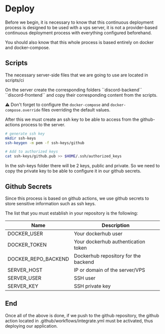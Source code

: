 # Deploy

<p>Before we begin, it is necessary to know that this continuous deployment process is designed to be used with a vps server, it is not a provider-based continuous deployment process with everything configured beforehand. </p>

<p>
You should also know that this whole process is based entirely on docker and docker-compose.
</p>

## Scripts

<p>
The necessary server-side files that we are going to use are located in scripts/ci
</p>

<p>
On the server create the corresponding folders ``discord-backend`` ``discord-frontend`` and copy their corresponding content from the scripts.

:warning: Don't forget to configure the `docker-compose` and `docker-compose.override` files overriding the default values.

After this we must create an ssh key to be able to access from the github-actions process to the server.

</p>

```bash
# generate ssh key
mkdir ssh-keys
ssh-keygen -m pem -f ssh-keys/github

# Add to authorized keys
cat ssh-keys/github.pub >> $HOME/.ssh/authorized_keys
```

<p>
In the ssh-keys folder there will be 2 keys, public and private. So we need to copy the private key to be able to configure it in our github secrets.
</p>

## Github Secrets

<p>
Since this process is based on github actions, we use github secrets to store sensitive information such as ssh keys.

The list that you must establish in your repository is the following:

</p>

| Name                | Description                          |
| ------------------- | ------------------------------------ |
| DOCKER_USER         | Your dockerhub user                  |
| DOCKER_TOKEN        | Your dockerhub authentication token  |
| DOCKER_REPO_BACKEND | Dockerhub repository for the backend |
| SERVER_HOST         | IP or domain of the server/VPS       |
| SERVER_USER         | SSH user                             |
| SERVER_KEY          | SSH private key                      |

## End

<p>Once all of the above is done, if we push to the github repository, the github action located in .github/workflows/integrate.yml must be activated, thus deploying our application.</p>
